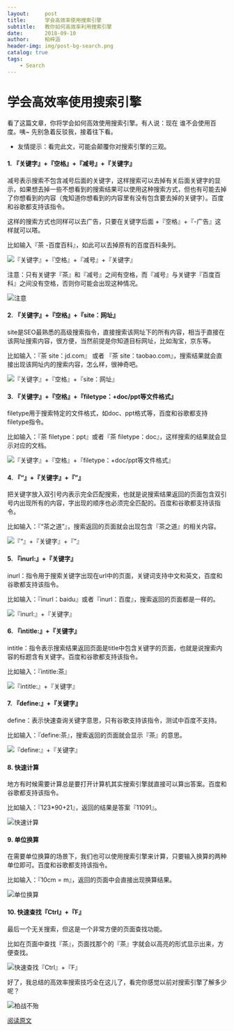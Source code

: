 ```yaml
---
layout:     post
title:      学会高效率使用搜索引擎
subtitle:   教你如何高效率利用搜索引擎
date:       2018-09-10
author:     柏梓涵
header-img: img/post-bg-search.png
catalog: true
tags:
    - Search
---
```


# 学会高效率使用搜索引擎

看了这篇文章，你将学会如何高效使用搜索引擎。有人说：现在 谁不会使用百度。咦~ 先别急着反驳我，接着往下看。

- 友情提示：看完此文，可能会颠覆你对搜索引擎的三观。

#### 1. 『关键字』+『空格』+『减号』+『关键字』 

减号表示搜索不包含减号后面的关键字，这样搜索可以去掉有关后面关键字的显示，如果想去掉一些不想看到的搜索结果可以使用这种搜索方式，但也有可能去掉了你想看到的内容（鬼知道你想看到的内容里有没有包含要去掉的关键字）。百度和谷歌都支持该指令。

这样的搜索方式也同样可以去广告，只要在关键字后面 +『空格』+『-广告』这样就可以嗒。

比如输入『茶 -百度百科』，如此可以去掉原有的百度百科条列。

![『关键字』+『空格』+『减号』+『关键字』](https://s1.ax1x.com/2018/09/10/iFtm38.png)

注意：只有关键字『茶』和『减号』之间有空格，而『减号』与关键字『百度百科』之间没有空格，否则你可能会出现这种情况。

![注意](https://ws1.sinaimg.cn/large/006KCUaNgy1fv4nzaqm3nj30zj0donah.jpg)

#### 2. 『关键字』+『空格』+『site：网址』

site是SEO最熟悉的高级搜索指令，直接搜索该网址下的所有内容，相当于直接在该网址搜索内容，很方便，当然前提是你知道目标网址，比如淘宝，京东等。

比如输入：『茶 site：jd.com』 或者 『茶 site：taobao.com』，搜索结果就会直接出现该网址内的搜索内容，怎么样，很神奇吧。

![『关键字』+『空格』+『site：网址』](https://ws1.sinaimg.cn/large/006KCUaNgy1fv4o1f76ojj30xj0d57ek.jpg)

#### 3. 『关键字』+『空格』+『filetype：+doc/ppt等文件格式』

filetype用于搜索特定的文件格式，如doc、ppt格式等，百度和谷歌都支持filetype指令。

比如输入：『茶 filetype：ppt』或者『茶 filetype：doc』，这样搜索的结果就会显示对应的文档。

![『关键字』+『空格』+『filetype：+doc/ppt等文件格式』](https://ws1.sinaimg.cn/large/006KCUaNgy1fv4o2upw9dj30z60drtjr.jpg)

#### 4. 『“』+『关键字』+『”』

把关键字放入双引号内表示完全匹配搜索，也就是说搜索结果返回的页面包含双引号内出现所有的内容，字出现的顺序也必须完全匹配的。百度和谷歌都支持该指令。

比如输入：『“茶之道”』，搜索返回的页面就会出现包含『茶之道』的相关内容。

![『“』+『关键字』+『”』](https://ws1.sinaimg.cn/large/006KCUaNgy1fv4o3roxhzj30lu0gido2.jpg)

#### 5. 『inurl:』+『关键字』

inurl：指令用于搜索关键字出现在url中的页面，关键词支持中文和英文，百度和谷歌都支持该指令。

比如输入：『inurl：baidu』或者『inurl：百度』，搜索返回的页面都是一样的。

![『inurl:』+『关键字』](https://ws1.sinaimg.cn/large/006KCUaNgy1fv4o4tth06j30yf0d8th8.jpg)

#### 6. 『intitle:』+『关键字』

intitle：指令表示搜索结果返回页面是title中包含关键字的页面，也就是说搜索内容的标题含有关键字。百度和谷歌都支持该指令。

比如输入：『intitle:茶』

![『intitle:』+『关键字』](https://ws1.sinaimg.cn/large/006KCUaNgy1fv4o5w6pw9j30yq0de4bf.jpg)

#### 7. 『define:』+『关键字』

define：表示快速查询关键字意思，只有谷歌支持该指令，测试中百度不支持。

比如输入：『define:茶』，搜索返回的页面就会显示『茶』的意思。

![『define:』+『关键字』](https://ws1.sinaimg.cn/large/006KCUaNgy1fv4o6vpj8bj30mt0f1q4r.jpg)

#### 8. 快速计算

地方有时候需要计算总是要打开计算机其实搜索引擎就直接可以算出答案。百度和谷歌都支持该指令。

比如输入：『123*90+21』，返回的结果是答案『11091』。

![快速计算](https://ws1.sinaimg.cn/large/006KCUaNgy1fv4o7s0rmoj30lw0et760.jpg)

#### 9. 单位换算

在需要单位换算的场景下，我们也可以使用搜索引擎来计算，只要输入换算的两种单位即可。百度和谷歌都支持该指令。

比如输入：『10cm = m』，返回的页面中会直接出现换算结果。

![单位换算](https://ws1.sinaimg.cn/large/006KCUaNgy1fv4o8hvzs8j30lr0gktee.jpg)

#### 10. 快速查找『Ctrl』+『F』

最后一个无关搜索，但这是一个非常方便的页面查找功能。

比如在页面中查找『茶』，页面找那个的『茶』字就会以高亮的形式显示出来，方便查找。

![快速查找『Ctrl』+『F』](https://ws1.sinaimg.cn/large/006KCUaNgy1fv4o9g1oq5j30ur0hyk63.jpg)

好了，我总结的高效率搜索技巧全在这儿了，看完你感觉以前对搜索引擎了解多少呢？

![柏战不殆](https://upload.cc/i1/2018/09/10/yj2tJI.png)

[阅读原文](https://mp.weixin.qq.com/s/bbdenfKEQmx7s4hkELzfbw)